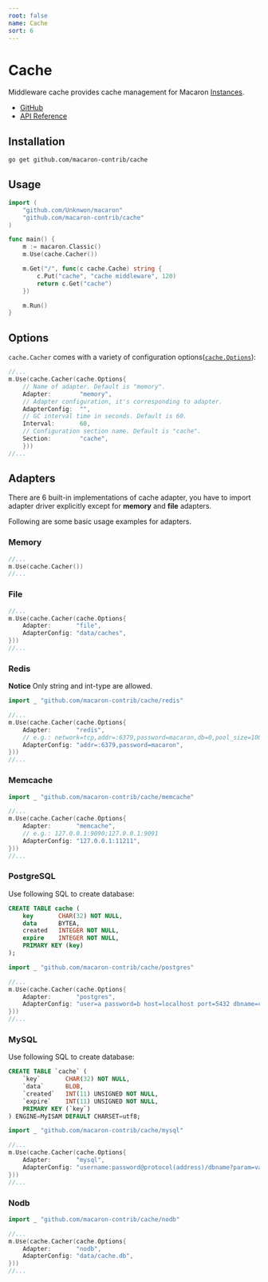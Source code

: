 ```yaml
---
root: false
name: Cache
sort: 6
---
```


# Cache

Middleware cache provides cache management for Macaron [Instances](../intro/core_concepts#instances).

- [GitHub](https://github.com/macaron-contrib/cache)
- [API Reference](https://gowalker.org/github.com/macaron-contrib/cache)

## Installation

    go get github.com/macaron-contrib/cache

## Usage

```go
import (
    "github.com/Unknwon/macaron"
    "github.com/macaron-contrib/cache"
)

func main() {
    m := macaron.Classic()
    m.Use(cache.Cacher())

    m.Get("/", func(c cache.Cache) string {
        c.Put("cache", "cache middleware", 120)
        return c.Get("cache")
    })

    m.Run()
}
```

## Options

`cache.Cacher` comes with a variety of configuration options([`cache.Options`](https://gowalker.org/github.com/macaron-contrib/cache#Options)):

```go
//...
m.Use(cache.Cacher(cache.Options{
    // Name of adapter. Default is "memory".
    Adapter:        "memory",
    // Adapter configuration, it's corresponding to adapter.
    AdapterConfig:  "",
    // GC interval time in seconds. Default is 60.
    Interval:       60,
    // Configuration section name. Default is "cache".
    Section:        "cache",
    }))
//...
```

## Adapters

There are 6 built-in implementations of cache adapter, you have to import adapter driver explicitly except for **memory** and **file** adapters.

Following are some basic usage examples for adapters.

### Memory

```go
//...
m.Use(cache.Cacher())
//...
```

### File

```go
//...
m.Use(cache.Cacher(cache.Options{
    Adapter:       "file",
    AdapterConfig: "data/caches",
}))
//...
```

### Redis

**Notice** Only string and int-type are allowed.

```go
import _ "github.com/macaron-contrib/cache/redis"

//...
m.Use(cache.Cacher(cache.Options{
    Adapter:       "redis",
    // e.g.: network=tcp,addr=:6379,password=macaron,db=0,pool_size=100,idle_timeout=180
    AdapterConfig: "addr=:6379,password=macaron",
}))
//...
```

### Memcache

```go
import _ "github.com/macaron-contrib/cache/memcache"

//...
m.Use(cache.Cacher(cache.Options{
    Adapter:       "memcache",
    // e.g.: 127.0.0.1:9090;127.0.0.1:9091
    AdapterConfig: "127.0.0.1:11211",
}))
//...
```

### PostgreSQL

Use following SQL to create database:

```sql
CREATE TABLE cache (
    key       CHAR(32) NOT NULL,
    data      BYTEA,
    created   INTEGER NOT NULL,
    expire    INTEGER NOT NULL,
    PRIMARY KEY (key)
);
```

```go
import _ "github.com/macaron-contrib/cache/postgres"

//...
m.Use(cache.Cacher(cache.Options{
    Adapter:       "postgres",
    AdapterConfig: "user=a password=b host=localhost port=5432 dbname=c sslmode=disable",
}))
//...
```

### MySQL

Use following SQL to create database:

```sql
CREATE TABLE `cache` (
    `key`       CHAR(32) NOT NULL,
    `data`      BLOB,
    `created`   INT(11) UNSIGNED NOT NULL,
    `expire`    INT(11) UNSIGNED NOT NULL,
    PRIMARY KEY (`key`)
) ENGINE=MyISAM DEFAULT CHARSET=utf8;
```

```go
import _ "github.com/macaron-contrib/cache/mysql"

//...
m.Use(cache.Cacher(cache.Options{
    Adapter:       "mysql",
    AdapterConfig: "username:password@protocol(address)/dbname?param=value",
}))
//...
```

### Nodb

```go
import _ "github.com/macaron-contrib/cache/nodb"

//...
m.Use(cache.Cacher(cache.Options{
    Adapter:       "nodb",
    AdapterConfig: "data/cache.db",
}))
//...
```
